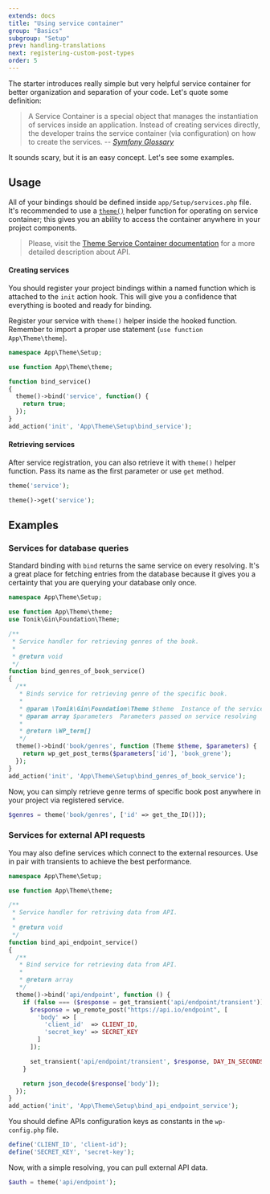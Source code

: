 ```yaml
---
extends: docs
title: "Using service container"
group: "Basics"
subgroup: "Setup"
prev: handling-translations
next: registering-custom-post-types
order: 5
---
```


The starter introduces really simple but very helpful service container for better organization and separation of your code. Let's quote some definition:

> A Service Container is a special object that manages the instantiation of services inside an application. Instead of creating services directly, the developer trains the service container (via configuration) on how to create the services.
> -- <cite>[Symfony Glossary](http://symfony.com/doc/2.0/glossary.html#term-service-container)</cite>

It sounds scary, but it is an easy concept. Let's see some examples.

## Usage

All of your bindings should be defined inside `app/Setup/services.php` file.
It's recommended to use a [`theme()`]() helper function for operating on service container; this gives you an ability to access the container anywhere in your project components.

> Please, visit the [Theme Service Container documentation](https://github.com/tonik/tonik/wiki/Theme-Service-Container) for a more detailed description about API.

#### Creating services

You should register your project bindings within a named function which is attached to the `init` action hook. This will give you a confidence that everything is booted and ready for binding.

Register your service with `theme()` helper inside the hooked function. Remember to import a proper use statement (`use function App\Theme\theme`).

```php
namespace App\Theme\Setup;

use function App\Theme\theme;

function bind_service()
{
  theme()->bind('service', function() {
    return true;
  });
}
add_action('init', 'App\Theme\Setup\bind_service');
```

#### Retrieving services

After service registration, you can also retrieve it with `theme()` helper function. Pass its name as the first parameter or use `get` method.

```php
theme('service');

theme()->get('service');
```

## Examples

### Services for database queries

Standard binding with `bind` returns the same service on every resolving. It's a great place for fetching entries from the database because it gives you a certainty that you are querying your database only once.

```php
namespace App\Theme\Setup;

use function App\Theme\theme;
use Tonik\Gin\Foundation\Theme;

/**
 * Service handler for retrieving genres of the book.
 *
 * @return void
 */
function bind_genres_of_book_service()
{
  /**
   * Binds service for retrieving genre of the specific book.
   *
   * @param \Tonik\Gin\Foundation\Theme $theme  Instance of the service container
   * @param array $parameters  Parameters passed on service resolving
   *
   * @return \WP_term[]
   */
  theme()->bind('book/genres', function (Theme $theme, $parameters) {
    return wp_get_post_terms($parameters['id'], 'book_grene');
  });
}
add_action('init', 'App\Theme\Setup\bind_genres_of_book_service');
```

Now, you can simply retrieve genre terms of specific book post anywhere in your project via registered service.

```php
$genres = theme('book/genres', ['id' => get_the_ID()]);
```

### Services for external API requests

You may also define services which connect to the external resources. Use in pair with transients to achieve the best performance.

```php
namespace App\Theme\Setup;

use function App\Theme\theme;

/**
 * Service handler for retriving data from API.
 *
 * @return void
 */
function bind_api_endpoint_service()
{
  /**
   * Bind service for retrieving data from API.
   *
   * @return array
   */
  theme()->bind('api/endpoint', function () {
    if (false === ($response = get_transient('api/endpoint/transient'))) {
      $response = wp_remote_post("https://api.io/endpoint", [
        'body' => [
          'client_id'  => CLIENT_ID,
          'secret_key' => SECRET_KEY
        ]
      ]);

      set_transient('api/endpoint/transient', $response, DAY_IN_SECONDS);
    }

    return json_decode($response['body']);
  });
}
add_action('init', 'App\Theme\Setup\bind_api_endpoint_service');
```

You should define APIs configuration keys as constants in the `wp-config.php` file.

```php
define('CLIENT_ID', 'client-id');
define('SECRET_KEY', 'secret-key');
```

Now, with a simple resolving, you can pull external API data.

```php
$auth = theme('api/endpoint');
```
